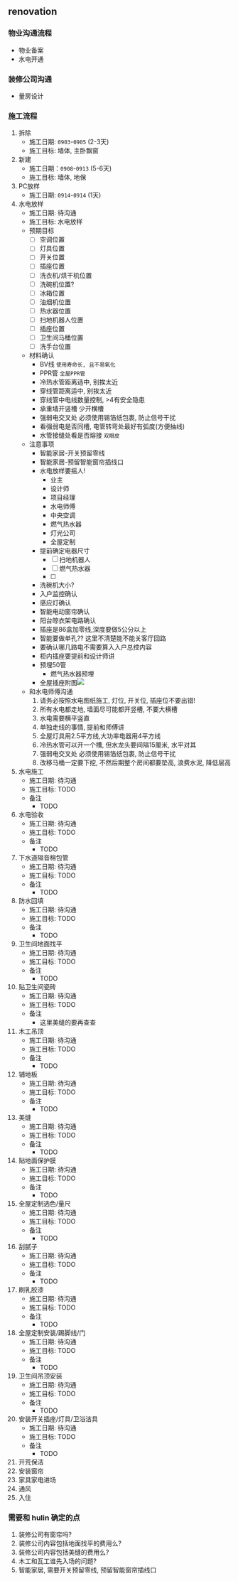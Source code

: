 ## renovation

### 物业沟通流程
* 物业备案
* 水电开通

### 装修公司沟通
* 量房设计

### 施工流程
1. 拆除
    * 施工日期: `0903`-`0905` (2-3天)
    * 施工目标: 墙体, 主卧飘窗
2. 新建
    * 施工日期：`0908`-`0913` (5-6天)
    * 施工目标: 墙体, 地保
3. PC放样
    * 施工日期: `0914`-`0914` (1天)
4. 水电放样
    * 施工日期: 待沟通
    * 施工目标: 水电放样
    * 预期目标
        - [ ] 空调位置
        - [ ] 灯具位置
        - [ ] 开关位置
        - [ ] 插座位置
        - [ ] 洗衣机/烘干机位置
        - [ ] 洗碗机位置?
        - [ ] 冰箱位置
        - [ ] 油烟机位置
        - [ ] 热水器位置
        - [ ] 扫地机器人位置
        - [ ] 插座位置
        - [ ] 卫生间马桶位置
        - [ ] 洗手台位置
    * 材料确认
        + BV线 `使用寿命长, 且不易氧化`
        + PPR管 `全屋PPR管`
        + 冷热水管距离适中, 别挨太近
        + 穿线管距离适中, 别挨太近
        + 穿线管中电线数量控制, >4有安全隐患
        + 承重墙开竖槽 少开横槽
        + 强弱电交叉处 必须使用锡箔纸包裹, 防止信号干扰
        + 看强弱电是否同槽, 电管转弯处最好有弧度(方便抽线)
        + 水管接缝处看是否熔接 `双眼皮`
    * 注意事项
        + 智能家居-开关预留零线
        + 智能家居-预留智能窗帘插线口
        + 水电放样要摇人! 
            * 业主
            * 设计师
            * 项目经理
            * 水电师傅
            * 中央空调
            * 燃气热水器
            * 灯光公司
            * 全屋定制
        + 提前确定电器尺寸
            - [ ] 扫地机器人
            - [ ] 燃气热水器
            - [ ]
        + 洗碗机大小?
        + 入户监控确认
        + 感应灯确认
        + 智能电动窗帘确认
        + 阳台晾衣架电路确认
        + 插座是86盒加零线,深度要做5公分以上
        + 智能要做单孔?? 这里不清楚能不能关客厅回路
        + 要确认哪几路电不需要算入入户总控内容
        + 柜内插座要提前和设计师讲
        + 预埋50管
            * 燃气热水器预埋
        + 全屋插座附图![](0)
    * 和水电师傅沟通
        1. 请务必按照水电图纸施工, 灯位, 开关位, 插座位不要出错!
        2. 所有水电都走地, 墙面尽可能都开竖槽, 不要大横槽
        3. 水电需要横平竖直
        4. 单独走线的事情, 提前和师傅讲
        5. 全屋灯具用2.5平方线,大功率电器用4平方线
        6. 冷热水管可以开一个槽, 但水龙头要间隔15厘米, 水平对其
        7. 强弱电交叉处 必须使用锡箔纸包裹, 防止信号干扰
      8. 改移马桶一定要下挖, 不然后期整个房间都要垫高, 浪费水泥, 降低层高
5. 水电施工
    * 施工日期: 待沟通
    * 施工目标: TODO
    * 备注
        + TODO
6. 水电验收
    * 施工日期: 待沟通
    * 施工目标: TODO
    * 备注
        + TODO
7. 下水道隔音棉包管
    * 施工日期: 待沟通
    * 施工目标: TODO
    * 备注
        + TODO
8. 防水回填
    * 施工日期: 待沟通
    * 施工目标: TODO
    * 备注
        + TODO
9. 卫生间地面找平
    * 施工日期: 待沟通
    * 施工目标: TODO
    * 备注
        + TODO
10. 贴卫生间瓷砖
     * 施工日期: 待沟通
     * 施工目标: TODO
     * 备注
         + 这里美缝的要再查查
11. 木工吊顶
    * 施工日期: 待沟通
    * 施工目标: TODO
    * 备注
        + TODO
12. 铺地板
    * 施工日期: 待沟通
    * 施工目标: TODO
    * 备注
        + TODO
13. 美缝
    * 施工日期: 待沟通
    * 施工目标: TODO
    * 备注
        + TODO
14. 贴地面保护膜
    * 施工日期: 待沟通
    * 施工目标: TODO
    * 备注
        + TODO
15. 全屋定制选色/量尺
    * 施工日期: 待沟通
    * 施工目标: TODO
    * 备注
        + TODO
16. 刮腻子
    * 施工日期: 待沟通
    * 施工目标: TODO
    * 备注
        + TODO
17. 刷乳胶漆
    * 施工日期: 待沟通
    * 施工目标: TODO
    * 备注
        + TODO
18. 全屋定制安装/踢脚线/门
    * 施工日期: 待沟通
    * 施工目标: TODO
    * 备注
        + TODO
19. 卫生间吊顶安装
    * 施工日期: 待沟通
    * 施工目标: TODO
    * 备注
        + TODO
20. 安装开关插座/灯具/卫浴洁具
    * 施工日期: 待沟通
    * 施工目标: TODO
    * 备注
        + TODO
21. 开荒保洁
22. 安装窗帘
23. 家具家电进场
24. 通风
25. 入住

### 需要和 hulin 确定的点
1. 装修公司有窗帘吗?
2. 装修公司内容包括地面找平的费用么? 
3. 装修公司内容包括美缝的费用么?
4. 木工和瓦工谁先入场的问题?
5. 智能家居, 需要开关预留零线, 预留智能窗帘插线口


